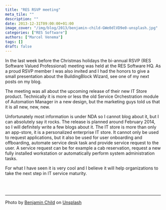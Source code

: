 ```yaml
---
title: "RES RSVP meeting"
meta_tile: ""
description: ""
date: 2013-12-31T09:00:00+01:00
image_cover: "/img/blog/2013/benjamin-child-GWe0dlVD9e0-unsplash.jpg"
categories: ["RES Software"]
authors: ["Marcel Venema"] 
tags: []
draft: false
---
```


In the last week before the Christmas holidays the bi-annual RSVP (RES Software Valued Professional) meeting was held at the RES Software HQ. As a proud RSVP member I was also invited and I had the honors to give a small presentation about the BuildingBlock Wizard, see one of my next posts on my blog.

The meeting was all about the upcoming release of their new IT Store product. Technically it is more or less the old Service Orchestration module of Automation Manager in a new design, but the marketing guys told us that it is all new, new, new. 

Unfortunately most information is under NDA so I cannot blog about it, but I can absolutely say it rocks. The release is planned around February 2014, so I will definitely write a few blogs about it. The IT store is more than only an app-store, it is a personalized enterprise IT store. It cannot only be used to request applications, but it also be used for user onboarding and offboarding, automate service desk task and provide service request to the user. A service request can be for example a cab reservation, request a new fully installed workstation or automatically perform system administration tasks. 

For what I have seen it is very cool and I believe it will help organizations to take the next step in IT service maturity.

&nbsp;  
&nbsp;  

---

Photo by <a href="https://unsplash.com/@bchild311?utm_content=creditCopyText&utm_medium=referral&utm_source=unsplash">Benjamin Child</a> on <a href="https://unsplash.com/photos/oval-brown-wooden-conference-table-and-chairs-inside-conference-room-GWe0dlVD9e0?utm_content=creditCopyText&utm_medium=referral&utm_source=unsplash">Unsplash</a>

&nbsp;  
